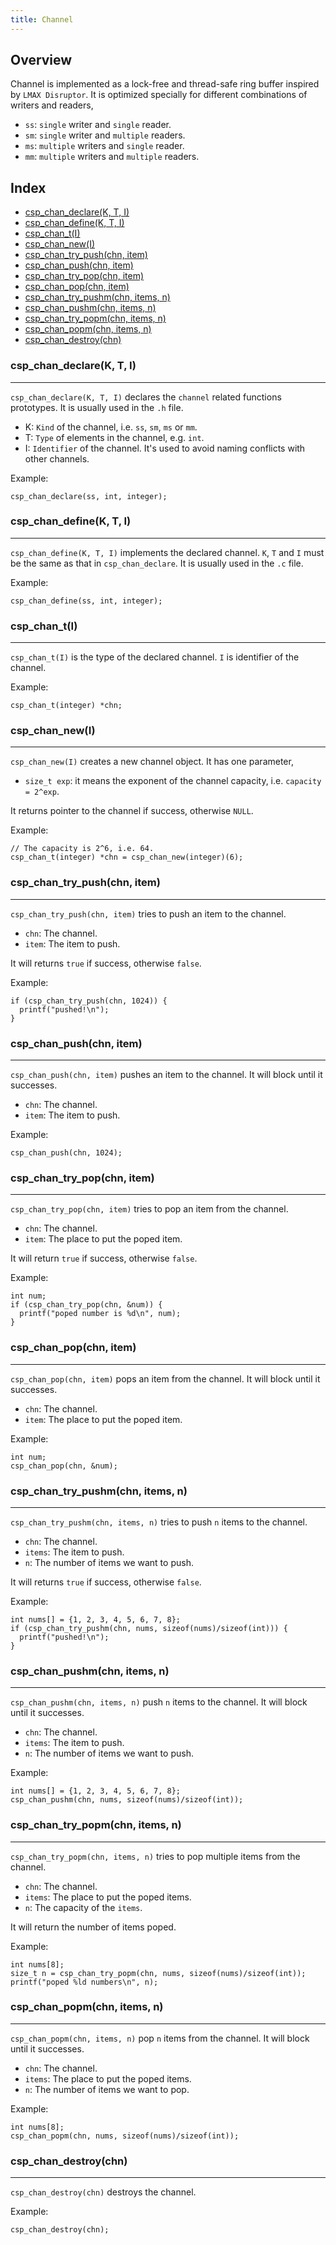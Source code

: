 ```yaml
---
title: Channel
---
```


## Overview

Channel is implemented as a lock-free and thread-safe ring buffer inspired by
`LMAX Disruptor`. It is optimized specially for different combinations of
writers and readers,

- `ss`: `single` writer and `single` reader.
- `sm`: `single` writer and `multiple` readers.
- `ms`: `multiple` writers and `single` reader.
- `mm`: `multiple` writers and `multiple` readers.

## Index

- [csp_chan_declare(K, T, I)](#csp_chan_declarek-t-i)
- [csp_chan_define(K, T, I)](#csp_chan_definek-t-i)
- [csp_chan_t(I)](#csp_chan_ti)
- [csp_chan_new(I)](#csp_chan_newi)
- [csp_chan_try_push(chn, item)](#csp_chan_try_pushchn-item)
- [csp_chan_push(chn, item)](#csp_chan_pushchn-item)
- [csp_chan_try_pop(chn, item)](/#csp_chan_try_popchn-item)
- [csp_chan_pop(chn, item)](#csp_chan_popchn-item)
- [csp_chan_try_pushm(chn, items, n)](#csp_chan_try_pushmchn-items-n)
- [csp_chan_pushm(chn, items, n)](#csp_chan_pushmchn-items-n)
- [csp_chan_try_popm(chn, items, n)](#csp_chan_try_popmchn-items-n)
- [csp_chan_popm(chn, items, n)](#csp_chan_popmchn-items-n)
- [csp_chan_destroy(chn)](#csp_chan_destroyc)

### **csp_chan_declare(K, T, I)**
---

`csp_chan_declare(K, T, I)` declares the `channel` related functions prototypes.
It is usually used in the `.h` file.

- K: `Kind` of the channel, i.e. `ss`, `sm`, `ms` or `mm`.
- T: `Type` of elements in the channel, e.g. `int`.
- I: `Identifier` of the channel. It's used to avoid naming conflicts with other channels.

Example:

```shell
csp_chan_declare(ss, int, integer);
```

### **csp_chan_define(K, T, I)**
---

`csp_chan_define(K, T, I)` implements the declared channel. `K`, `T` and `I`
must be the same as that in `csp_chan_declare`. It is usually used in the `.c`
file.

Example:

```shell
csp_chan_define(ss, int, integer);
```

### **csp_chan_t(I)**
---

`csp_chan_t(I)` is the type of the declared channel. `I` is identifier of the channel.

Example:

```shell
csp_chan_t(integer) *chn;
```

### **csp_chan_new(I)**
---

`csp_chan_new(I)` creates a new channel object. It has one parameter,

- `size_t exp`: it means the exponent of the channel capacity, i.e. `capacity = 2^exp`.

It returns pointer to the channel if success, otherwise `NULL`.

Example:

```shell
// The capacity is 2^6, i.e. 64.
csp_chan_t(integer) *chn = csp_chan_new(integer)(6);
```

### **csp_chan_try_push(chn, item)**
---

`csp_chan_try_push(chn, item)` tries to push an item to the channel.

- `chn`: The channel.
- `item`: The item to push.

It will returns `true` if success, otherwise `false`.

Example:

```shell
if (csp_chan_try_push(chn, 1024)) {
  printf("pushed!\n");
}
```

### **csp_chan_push(chn, item)**
---

`csp_chan_push(chn, item)` pushes an item to the channel. It will block until it
successes.

- `chn`: The channel.
- `item`: The item to push.

Example:

```shell
csp_chan_push(chn, 1024);
```

### **csp_chan_try_pop(chn, item)**
---

`csp_chan_try_pop(chn, item)` tries to pop an item from the channel.

- `chn`: The channel.
- `item`: The place to put the poped item.

It will return `true` if success, otherwise `false`.

Example:

```shell
int num;
if (csp_chan_try_pop(chn, &num)) {
  printf("poped number is %d\n", num);
}
```

### **csp_chan_pop(chn, item)**
---

`csp_chan_pop(chn, item)` pops an item from the channel. It will block until it
successes.

- `chn`: The channel.
- `item`: The place to put the poped item.

Example:

```shell
int num;
csp_chan_pop(chn, &num);
```

### **csp_chan_try_pushm(chn, items, n)**
---

`csp_chan_try_pushm(chn, items, n)` tries to push `n` items to the channel.

- `chn`: The channel.
- `items`: The item to push.
- `n`: The number of items we want to push.

It will returns `true` if success, otherwise `false`.

Example:

```shell
int nums[] = {1, 2, 3, 4, 5, 6, 7, 8};
if (csp_chan_try_pushm(chn, nums, sizeof(nums)/sizeof(int))) {
  printf("pushed!\n");
}
```

### **csp_chan_pushm(chn, items, n)**
---

`csp_chan_pushm(chn, items, n)` push `n` items to the channel. It will block
until it successes.

- `chn`: The channel.
- `items`: The item to push.
- `n`: The number of items we want to push.

Example:

```shell
int nums[] = {1, 2, 3, 4, 5, 6, 7, 8};
csp_chan_pushm(chn, nums, sizeof(nums)/sizeof(int));
```

### **csp_chan_try_popm(chn, items, n)**
---

`csp_chan_try_popm(chn, items, n)` tries to pop multiple items from the channel.

- `chn`: The channel.
- `items`: The place to put the poped items.
- `n`: The capacity of the `items`.

It will return the number of items poped.

Example:

```shell
int nums[8];
size_t n = csp_chan_try_popm(chn, nums, sizeof(nums)/sizeof(int));
printf("poped %ld numbers\n", n);
```

### **csp_chan_popm(chn, items, n)**
---

`csp_chan_popm(chn, items, n)` pop `n` items from the channel. It will block until
it successes.

- `chn`: The channel.
- `items`: The place to put the poped items.
- `n`: The number of items we want to pop.

Example:

```shell
int nums[8];
csp_chan_popm(chn, nums, sizeof(nums)/sizeof(int));
```

### **csp_chan_destroy(chn)**
---

`csp_chan_destroy(chn)` destroys the channel.

Example:

```shell
csp_chan_destroy(chn);
```
